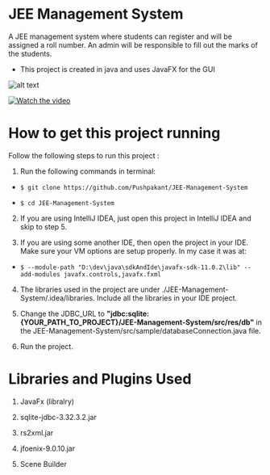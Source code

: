 # JEE Management System

A JEE management system where students can register and will be assigned a roll number. An admin will be responsible to fill out the marks of the students.

- This project is created in java and uses JavaFX for the GUI

![alt text](https://github.com/Pushpakant/JEE-Management-System/blob/master/preview.png?raw=true)

[![Watch the video](https://i.imgur.com/vKb2F1B.png)](https://github.com/Pushpakant/JEE-Management-System/blob/master/demo.gif?raw=true)

# How to get this project running

Follow the following steps to run this project :

1.  Run the following commands in terminal:

  - `$ git clone https://github.com/Pushpakant/JEE-Management-System`

  - `$ cd JEE-Management-System`

2.  If you are using IntelliJ IDEA, just open this project in IntelliJ IDEA and skip to step 5.

3.  If you are using some another IDE, then open the project in your IDE. Make sure your VM options are setup properly. In my case it was at:
  - `$ --module-path "D:\dev\java\sdkAndIde\javafx-sdk-11.0.2\lib" --add-modules javafx.controls,javafx.fxml`

4.  The libraries used in the project are under ./JEE-Management-System/.idea/libraries. Include all the libraries in your IDE project.

5.  Change the JDBC_URL to **"jdbc:sqlite:{YOUR_PATH_TO_PROJECT}/JEE-Management-System/src/res/db"** in the JEE-Management-System/src/sample/databaseConnection.java file.

6.  Run the project.

# Libraries and Plugins Used

1.  JavaFx (libralry)

2.  sqlite-jdbc-3.32.3.2.jar

3.  rs2xml.jar

4.  jfoenix-9.0.10.jar

5.  Scene Builder
